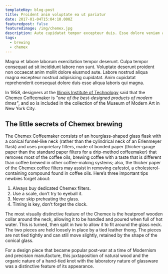 ```yaml
---
templateKey: blog-post
title: Proident anim voluptate ea ut pariatur
date: 2017-01-04T15:04:10.000Z
featuredpost: false
featuredimage: /img/chemex.jpg
description: Aute cupidatat tempor excepteur duis. Esse dolore veniam amet qui dolore. Aliqua veniam voluptate veniam veniam consectetur voluptate ipsum commodo deserunt culpa ex pariatur.
tags:
  - brewing
  - chemex
---
```


Magna et labore laborum exercitation tempor deserunt. Culpa tempor consequat ad sit incididunt labore non sunt. Voluptate deserunt proident non occaecat anim mollit dolore eiusmod aute. Labore nostrud aliqua magna excepteur nostrud adipisicing cupidatat. Anim cupidatat reprehenderit consequat dolore duis esse aliqua laboris qui magna.

In 1958, designers at the [Illinois Institute of Technology](https://www.spacefarm.digital) said that the Chemex Coffeemaker is _"one of the best-designed products of modern times"_, and so is included in the collection of the Museum of Modern Art in New York City.

## The little secrets of Chemex brewing

The Chemex Coffeemaker consists of an hourglass-shaped glass flask with a conical funnel-like neck (rather than the cylindrical neck of an Erlenmeyer flask) and uses proprietary filters, made of bonded paper (thicker-gauge paper than the standard paper filters for a drip-method coffeemaker) that removes most of the coffee oils, brewing coffee with a taste that is different than coffee brewed in other coffee-making systems; also, the thicker paper of the Chemex coffee filters may assist in removing cafestol, a cholesterol-containing compound found in coffee oils. Here’s three important tips newbies forget about:

1. Always buy dedicated Chemex filters.
2. Use a scale, don’t try to eyeball it.
3. Never skip preheating the glass.
4. Timing is key, don’t forget the clock.

The most visually distinctive feature of the Chemex is the heatproof wooden collar around the neck, allowing it to be handled and poured when full of hot water. This is turned, then split in two to allow it to fit around the glass neck. The two pieces are held loosely in place by a tied leather thong. The pieces are not tied tightly and can still move slightly, retained by the shape of the conical glass.

For a design piece that became popular post-war at a time of Modernism and precision manufacture, this juxtaposition of natural wood and the organic nature of a hand-tied knot with the laboratory nature of glassware was a distinctive feature of its appearance.
